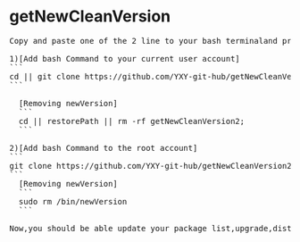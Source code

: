# getNewCleanVersion
<pre>
Copy and paste one of the 2 line to your bash terminaland press Enter

1)[Add bash Command to your current user account]
```
cd || git clone https://github.com/YXY-git-hub/getNewCleanVersion2.git || cd getNewCleanVersion2 || bash settingUpEnv || cd  || exec bash || bash installF
```

  [Removing newVersion]
  ```
  cd || restorePath || rm -rf getNewCleanVersion2;
  ```

2)[Add bash Command to the root account]
```
git clone https://github.com/YXY-git-hub/getNewCleanVersion2.git || sudo cp getNewCleanVersion2/newVersion /bin || bash installF;rm -rf getNewCleanVersion2 || sudo chmod 755 /bin/newVersion
```
  [Removing newVersion]
  ```
  sudo rm /bin/newVersion
  ```

Now,you should be able update your package list,upgrade,dist-upgrade and clean up your system automatically with the command 'newVersion'
</pre>
